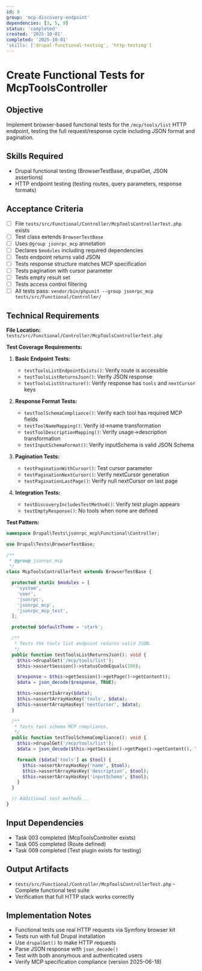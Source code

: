 ```yaml
---
id: 8
group: 'mcp-discovery-endpoint'
dependencies: [3, 5, 9]
status: 'completed'
created: '2025-10-01'
completed: '2025-10-01'
'skills: ['drupal-functional-testing', 'http-testing']
---
```


# Create Functional Tests for McpToolsController

## Objective

Implement browser-based functional tests for the `/mcp/tools/list` HTTP endpoint, testing the full request/response cycle including JSON format and pagination.

## Skills Required

- Drupal functional testing (BrowserTestBase, drupalGet, JSON assertions)
- HTTP endpoint testing (testing routes, query parameters, response formats)

## Acceptance Criteria

- [ ] File `tests/src/Functional/Controller/McpToolsControllerTest.php` exists
- [ ] Test class extends `BrowserTestBase`
- [ ] Uses `@group jsonrpc_mcp` annotation
- [ ] Declares `$modules` including required dependencies
- [ ] Tests endpoint returns valid JSON
- [ ] Tests response structure matches MCP specification
- [ ] Tests pagination with cursor parameter
- [ ] Tests empty result set
- [ ] Tests access control filtering
- [ ] All tests pass: `vendor/bin/phpunit --group jsonrpc_mcp tests/src/Functional/Controller/`

## Technical Requirements

**File Location:** `tests/src/Functional/Controller/McpToolsControllerTest.php`

**Test Coverage Requirements:**

1. **Basic Endpoint Tests:**
   - `testToolsListEndpointExists()`: Verify route is accessible
   - `testToolsListReturnsJson()`: Verify JSON response
   - `testToolsListStructure()`: Verify response has `tools` and `nextCursor` keys

2. **Response Format Tests:**
   - `testToolSchemaCompliance()`: Verify each tool has required MCP fields
   - `testToolNameMapping()`: Verify id→name transformation
   - `testToolDescriptionMapping()`: Verify usage→description transformation
   - `testInputSchemaFormat()`: Verify inputSchema is valid JSON Schema

3. **Pagination Tests:**
   - `testPaginationWithCursor()`: Test cursor parameter
   - `testPaginationNextCursor()`: Verify nextCursor generation
   - `testPaginationLastPage()`: Verify null nextCursor on last page

4. **Integration Tests:**
   - `testDiscoveryIncludesTestMethod()`: Verify test plugin appears
   - `testEmptyResponse()`: No tools when none are defined

**Test Pattern:**

```php
namespace Drupal\Tests\jsonrpc_mcp\Functional\Controller;

use Drupal\Tests\BrowserTestBase;

/**
 * @group jsonrpc_mcp
 */
class McpToolsControllerTest extends BrowserTestBase {

  protected static $modules = [
    'system',
    'user',
    'jsonrpc',
    'jsonrpc_mcp',
    'jsonrpc_mcp_test',
  ];

  protected $defaultTheme = 'stark';

  /**
   * Tests the tools list endpoint returns valid JSON.
   */
  public function testToolsListReturnsJson(): void {
    $this->drupalGet('/mcp/tools/list');
    $this->assertSession()->statusCodeEquals(200);

    $response = $this->getSession()->getPage()->getContent();
    $data = json_decode($response, TRUE);

    $this->assertIsArray($data);
    $this->assertArrayHasKey('tools', $data);
    $this->assertArrayHasKey('nextCursor', $data);
  }

  /**
   * Tests tool schema MCP compliance.
   */
  public function testToolSchemaCompliance(): void {
    $this->drupalGet('/mcp/tools/list');
    $data = json_decode($this->getSession()->getPage()->getContent(), TRUE);

    foreach ($data['tools'] as $tool) {
      $this->assertArrayHasKey('name', $tool);
      $this->assertArrayHasKey('description', $tool);
      $this->assertArrayHasKey('inputSchema', $tool);
    }
  }

  // Additional test methods...
}
```

## Input Dependencies

- Task 003 completed (McpToolsController exists)
- Task 005 completed (Route defined)
- Task 009 completed (Test plugin exists for testing)

## Output Artifacts

- `tests/src/Functional/Controller/McpToolsControllerTest.php` - Complete functional test suite
- Verification that full HTTP stack works correctly

## Implementation Notes

- Functional tests use real HTTP requests via Symfony browser kit
- Tests run with full Drupal installation
- Use `drupalGet()` to make HTTP requests
- Parse JSON response with `json_decode()`
- Test with both anonymous and authenticated users
- Verify MCP specification compliance (version 2025-06-18)

